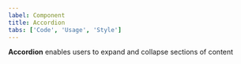 ```yaml
---
label: Component
title: Accordion
tabs: ['Code', 'Usage', 'Style']
---
```


<page-intro>**Accordion** enables users to expand and collapse sections of content</page-intro>

<component 
    name="Accordion" 
    codepen="dZvdaN"
    haslightversion="false"
    hasReactVersion="true"
    hasLightBackground="false"
    >
</component>

<component-react>

</component-react>